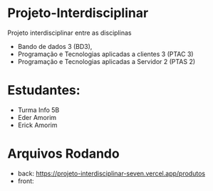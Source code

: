 # Projeto-Interdisciplinar
Projeto interdisciplinar entre as disciplinas 
    
  - Bando de dados 3 (BD3), 
  - Programação e Tecnologias aplicadas a clientes 3 (PTAC 3)
  - Programação e Tecnologias aplicadas a Servidor 2 (PTAS 2)

# Estudantes:

- Turma Info 5B
- Eder Amorim
- Erick Amorim

# Arquivos Rodando

- back: https://projeto-interdisciplinar-seven.vercel.app/produtos
- front: 
